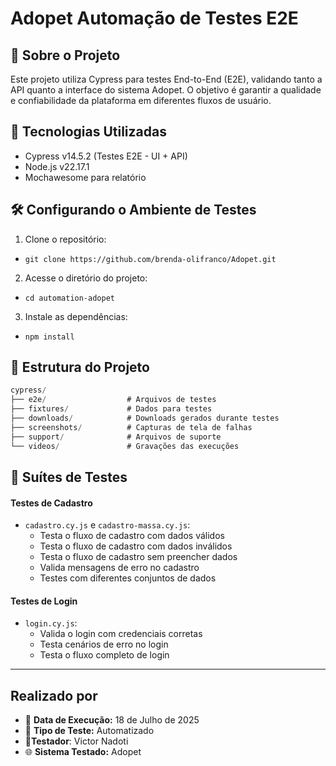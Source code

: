# Adopet Automação de Testes E2E

## 📌 Sobre o Projeto

Este projeto utiliza Cypress para testes End-to-End (E2E), validando tanto a API quanto a interface do sistema Adopet. O objetivo é garantir a qualidade e confiabilidade da plataforma em diferentes fluxos de usuário.

## 🚀 Tecnologias Utilizadas

- Cypress v14.5.2 (Testes E2E - UI + API)
- Node.js v22.17.1
- Mochawesome para relatório

## 🛠 Configurando o Ambiente de Testes

1. Clone o repositório:
- `git clone https://github.com/brenda-olifranco/Adopet.git`

2. Acesse o diretório do projeto:
-  `cd automation-adopet`

3. Instale as dependências:
-  `npm install`

## 📁 Estrutura do Projeto

```javascript
cypress/
├── e2e/                  # Arquivos de testes
├── fixtures/             # Dados para testes
├── downloads/            # Downloads gerados durante testes
├── screenshots/          # Capturas de tela de falhas
├── support/              # Arquivos de suporte
└── videos/               # Gravações das execuções
```

## 🧪 Suítes de Testes

#### Testes de Cadastro

- `cadastro.cy.js` e `cadastro-massa.cy.js`:
  - Testa o fluxo de cadastro com dados válidos
  - Testa o fluxo de cadastro com dados inválidos
  - Testa o fluxo de cadastro sem preencher dados
  - Valida mensagens de erro no cadastro
  - Testes com diferentes conjuntos de dados

#### Testes de Login

- `login.cy.js`: 
   - Valida o login com credenciais corretas
   - Testa cenários de erro no login
   - Testa o fluxo completo de login

___ 

##  Realizado por
- 📅 **Data de Execução:** 18 de Julho de 2025  
- 🧪 **Tipo de Teste:** Automatizado  
- 👤**Testador**: Victor Nadoti
- 🌐 **Sistema Testado:** Adopet